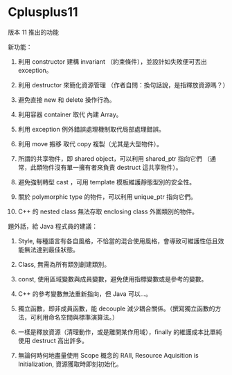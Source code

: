 # Cplusplus11
版本 11 推出的功能

新功能：

1. 利用 constructor 建構 invariant （約束條件），並設計如失敗便可丟出 exception。

2. 利用 destructor 來簡化資源管理 （作者自問：換句話說，是指釋放資源嗎？）

3. 避免直接 new 和 delete 操作行為。

4. 利用容器 container 取代 內建 Array。

5. 利用 exception 例外錯誤處理機制取代局部處理錯誤。

6. 利用 move 搬移 取代 copy 複製（尤其是大型物件）。 

7. 所謂的共享物件，即 shared object，可以利用 shared_ptr 指向它們 （通常，此類物件沒有單一擁有者來負責 destruct 這共享物件）。

8. 避免強制轉型 cast ，可用 template 模板維護靜態型別的安全性。

9. 關於 polymorphic type 的物件，可以利用 unique_ptr 指向它們。

10. C++ 的 nested class 無法存取 enclosing class 外圍類別的物件。

題外話，給 Java 程式員的建議：

1) Style, 每種語言有各自風格，不恰當的混合使用風格，會導致可維護性低且效能無法達到最佳狀態。

2) Class, 無需為所有類別創建類別。

3) const, 使用區域變數與成員變數，避免使用指標變數或是參考的變數。

4) C++ 的參考變數無法重新指向，但 Java 可以...。

5) 獨立函數，即非成員函數，能 decouple 減少耦合關係。（撰寫獨立函數的方法，可利用命名空間與標準演算法。）

6) 一樣是釋放資源（清理動作，或是離開某作用域），finally 的維護成本比單純使用 destruct 高出許多。

7) 無論何時何地盡量使用 Scope 概念的 RAII, Resource Aquisition is Initialization, 資源獲取時即刻初始化。


